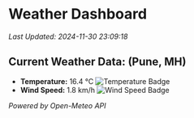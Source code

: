
# Weather Dashboard

_Last Updated: 2024-11-30 23:09:18_

## Current Weather Data: (Pune, MH)
- **Temperature:** 16.4 °C ![Temperature Badge](https://img.shields.io/badge/Temperature-Low%20Temp-blue)
- **Wind Speed:** 1.8 km/h ![Wind Speed Badge](https://img.shields.io/badge/Wind%20Speed-Low%20Wind-blue)

*Powered by Open-Meteo API*
